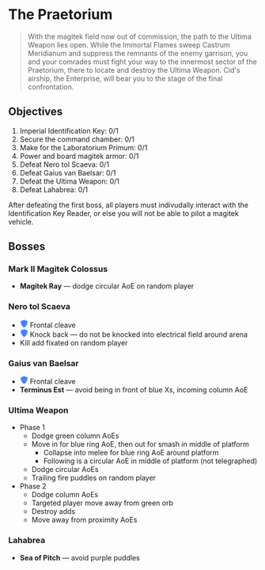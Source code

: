 # The Praetorium

> With the magitek field now out of commission, the path to the Ultima Weapon lies open. While the Immortal Flames sweep Castrum Meridianum and suppress the remnants of the enemy garrison, you and your comrades must fight your way to the innermost sector of the Praetorium, there to locate and destroy the Ultima Weapon. Cid's airship, the Enterprise, will bear you to the stage of the final confrontation.

## Objectives

1.  Imperial Identification Key: 0/1
2.  Secure the command chamber: 0/1
3.  Make for the Laboratorium Primum: 0/1
4.  Power and board magitek armor: 0/1
5.  Defeat Nero tol Scaeva: 0/1
6.  Defeat Gaius van Baelsar: 0/1
7.  Defeat the Ultima Weapon: 0/1
8.  Defeat Lahabrea: 0/1

After defeating the first boss, all players must indivudally interact with the Identification Key Reader, or else you will not be able to pilot a magitek vehicle.

## Bosses

### Mark II Magitek Colossus

- **Magitek Ray** — dodge circular AoE on random player

### Nero tol Scaeva

- ![](/assets/icons/role-tank.png) Frontal cleave
- ![](/assets/icons/role-tank.png) Knock back — do not be knocked into electrical field around arena
- Kill add fixated on random player

### Gaius van Baelsar

- ![](/assets/icons/role-tank.png) Frontal cleave
- **Terminus Est** — avoid being in front of blue Xs, incoming column AoE

### Ultima Weapon

- Phase 1
    - Dodge green column AoEs
    - Move in for blue ring AoE, then out for smash in middle of platform
        - Collapse into melee for blue ring AoE around platform
        - Following is a circular AoE in middle of platform (not telegraphed)
    - Dodge circular AoEs
    - Trailing fire puddles on random player
- Phase 2
    - Dodge column AoEs
    - Targeted player move away from green orb
    - Destroy adds
    - Move away from proximity AoEs

### Lahabrea

- **Sea of Pitch** — avoid purple puddles
